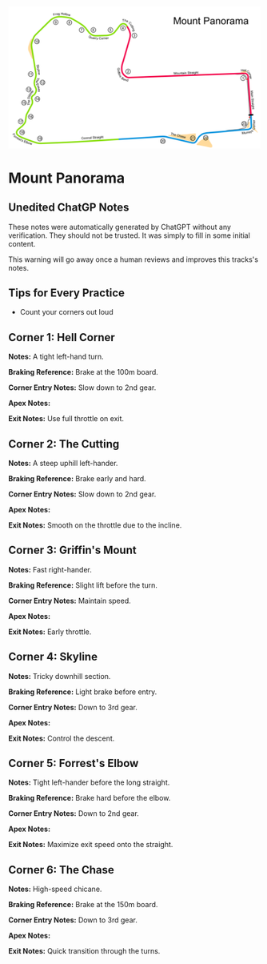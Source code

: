 ![Mount Panorama](../track_maps/mount_panorama.png)

# Mount Panorama



## Unedited ChatGP Notes
These notes were automatically generated by ChatGPT without any verification.
They should not be trusted. It was simply to fill in some initial content.

This warning will go away once a human reviews and improves this tracks's notes.


## Tips for Every Practice

- Count your corners out loud


## Corner 1: Hell Corner
**Notes:** A tight left-hand turn.

**Braking Reference:** Brake at the 100m board.

**Corner Entry Notes:** Slow down to 2nd gear.

**Apex Notes:** 

**Exit Notes:** Use full throttle on exit.


## Corner 2: The Cutting
**Notes:** A steep uphill left-hander.

**Braking Reference:** Brake early and hard.

**Corner Entry Notes:** Slow down to 2nd gear.

**Apex Notes:** 

**Exit Notes:** Smooth on the throttle due to the incline.


## Corner 3: Griffin's Mount
**Notes:** Fast right-hander.

**Braking Reference:** Slight lift before the turn.

**Corner Entry Notes:** Maintain speed.

**Apex Notes:** 

**Exit Notes:** Early throttle.


## Corner 4: Skyline
**Notes:** Tricky downhill section.

**Braking Reference:** Light brake before entry.

**Corner Entry Notes:** Down to 3rd gear.

**Apex Notes:** 

**Exit Notes:** Control the descent.


## Corner 5: Forrest's Elbow
**Notes:** Tight left-hander before the long straight.

**Braking Reference:** Brake hard before the elbow.

**Corner Entry Notes:** Down to 2nd gear.

**Apex Notes:** 

**Exit Notes:** Maximize exit speed onto the straight.


## Corner 6: The Chase
**Notes:** High-speed chicane.

**Braking Reference:** Brake at the 150m board.

**Corner Entry Notes:** Down to 3rd gear.

**Apex Notes:** 

**Exit Notes:** Quick transition through the turns.

